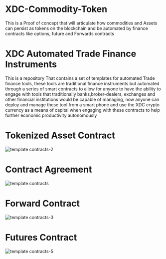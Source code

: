 # XDC-Commodity-Token
This is a Proof of concept that will articulate how commodities and Assets can persist as tokens on the blockchain and be automated by finance contracts like options, future and Forwards contracts

# XDC Automated Trade Finance Instruments

This is a repository That contains a set of templates for automated Trade finance tools, these tools are traditional finance instruments but automated through a series of smart contracts to allow for anyone to have the ability to engage with tools that traditionally banks,broker-dealers, exchanges and other financial institutions would be capable of managing, now anyone can deploy and manage these tool from a smart phone and use the XDC crypto currency as a means of capital when engaging with these contracts to help further economic productivity autonomously 


#  Tokenized Asset Contract
![template contracts-2](https://user-images.githubusercontent.com/16103963/228897898-711805d3-ebfc-4194-aa93-b0f782b6ab4a.png)

# Contract Agreement
![template contracts](https://user-images.githubusercontent.com/16103963/228897397-c59c7c8b-c6d3-4625-81dc-b3eb11585278.png)

# Forward Contract 
![template contracts-3](https://user-images.githubusercontent.com/16103963/228897606-38ade8cb-1cac-4478-8c12-4a2b4c9fc77f.png)

# Futures Contract 
![template contracts-5](https://user-images.githubusercontent.com/16103963/228948322-9d968faf-4722-4ab6-b7f2-177222935b7b.png)
